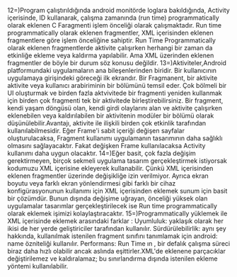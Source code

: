 12=)Program çalıştırıldığında android monitörde  loglara bakıldığında, Activity içerisinde, ID kullanarak, çalışma zamanında (run time) programmatically olarak eklenen C Faragmenti işlem önceliği olarak çalışmaktadır. Run time programmatically olarak eklenen fragmentler, XML içerisinden eklenen fragmentlere göre işlem önceliğine sahiptir. Run Time Programmatically olarak eklenen fragmentlerde aktivite çalışırken herhangi bir zaman da etkinliğe ekleme veya kaldırma yapılabilir. Ama XML üzerinden eklenen fragmentler de böyle bir durum söz konusu değildir.
13=)Aktiviteler,Android platformundaki uygulamaların ana bileşenlerinden biridir. Bir kullanıcının uygulamaya girişindeki göreceği ilk ekrandır.
Bir Fragmanent, bir aktivite aktivite veya kullanıcı arabiriminin bir bölümünü temsil eder. Çok bölmeli bir UI oluşturmak ve birden fazla aktvivitede bir fragmenti yeniden kullanmak için birden çok fragmenti tek bir aktivitede birleştirebilirsiniz. Bir fragment, kendi yaşam döngüsü olan, kendi girdi olaylarını alan ve aktivite çalışırken eklenebilen veya kaldırılabilen bir aktivitenin modüler bir bölümü olarak düşünülebilir.Avantajı, aktivite ile ilişkili birden çok etkinlik tarafından kullanılabilmesidir.
Eğer Frame'i sabit içeriği değişen sayfalar oluşturulacaksa, Fragment kullanımı uygulamanın tasarımının daha sağlıklı olmasını sağlayacaktır. Fakat değişken Frame kullanılacaksa Activity kullanımı daha uygun olacaktır. 
14=)Eğer basit, çok fazla değişim gerektirmeyen, birçok sekmeli uygulama tasarım gerçekleştirmek istiyorsak kodumuzu XML içerisine ekleyerek kullanabilir. Çünkü XML içerisinden eklenen fragmentler üzerinde değişikliğe izin verilmiyor. Ayrıca ekran boyutu veya farklı ekran yönlendirmesi gibi farklı bir cihaz konfigürasyonunun kullanımı için XML içerisinden eklemek sunum için basit bir çözümdür.
Bunun dışında değişime uğrayan, önceliği yüksek olan uygulamalar tasarımlar gerçekleştirilecek ise Run time programmatically olarak eklemek işimizi kolaylaştıracaktır.
15=)Programmatically yüklemek ile XML içerisinde eklemek arasındaki farklar :
Uyumluluk: yaklaşık olarak her ikisi de her yerde geliştiriciler tarafından kullanılır.
Sürdürülebilirlik: aynı şey hakkında, kullanılmak istenilen fragment sınıfını tanımlamak için android: name özniteliği kullanılır.
Performans: Run Time ın , bir defalık çalışma süreci biraz daha hızlı olabilir ancak aslında eşittirler.XML'de eklenene parçacıklar değiştirilemez ve kaldıralamaz; bu sınırlandırma dışında istenilen ekleme yöntemi kullanılabilir. 

